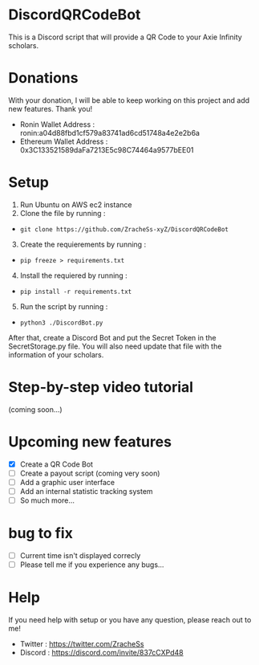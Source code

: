 # DiscordQRCodeBot
This is a Discord script that will provide a QR Code to your Axie Infinity scholars.

# Donations
With your donation, I will be able to keep working on this project and add new features. 
Thank you!

* Ronin Wallet Address : ronin:a04d88fbd1cf579a83741ad6cd51748a4e2e2b6a
* Ethereum Wallet Address : 0x3C133521589daFa7213E5c98C74464a9577bEE01

# Setup
1. Run Ubuntu on AWS ec2 instance
2. Clone the file by running :
* `git clone https://github.com/ZracheSs-xyZ/DiscordQRCodeBot`
3. Create the requierements by running :
* `pip freeze > requirements.txt`
4. Install the requiered by running :
* `pip install -r requirements.txt`
5. Run the script by running :
* `python3 ./DiscordBot.py`

After that, create a Discord Bot and put the Secret Token in the SecretStorage.py file.
You will also need update that file with the information of your scholars.

# Step-by-step video tutorial
(coming soon...)

# Upcoming new features
- [x] Create a QR Code Bot
- [ ] Create a payout script (coming very soon)
- [ ] Add a graphic user interface
- [ ] Add an internal statistic tracking system
- [ ] So much more...

# bug to fix
- [ ] Current time isn't displayed correcly
- [ ] Please tell me if you experience any bugs...

# Help
If you need help with setup or you have any question, please reach out to me!

* Twitter : https://twitter.com/ZracheSs
* Discord : https://discord.com/invite/837cCXPd48
